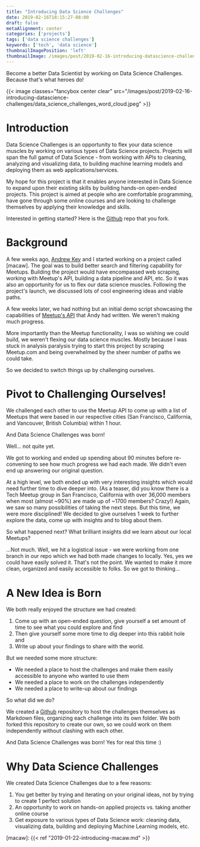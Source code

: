 ```yaml
---
title: "Introducing Data Science Challenges"
date: 2019-02-16T18:15:27-08:00
draft: false
metaAlignment: center
categories: ['projects']
tags: ['data science challenges']
keywords: ['tech', 'data science']
thumbnailImagePosition: 'left'
thumbnailImage: /images/post/2019-02-16-introducing-datascience-challenges/data_science_challenges_word_cloud.jpeg
---
```


Become a better Data Scientist by working on Data Science Challenges. Because that's what heroes do!

<!--more-->

{{< image classes="fancybox center clear" src="/images/post/2019-02-16-introducing-datascience-challenges/data_science_challenges_word_cloud.jpeg" >}}

# Introduction

Data Science Challenges is an opportunity to flex your data science muscles by working on various types of Data Science projects. Projects will span the full gamut of Data Science - from working with APIs to cleaning, analyzing and visualizing data, to building machine learning models and deploying them as web applications/services.

My hope for this project is that it enables anyone interested in Data Science to expand upon their existing skills by building hands-on open-ended projects. This project is aimed at people who are comfortable programming, have gone through some online courses and are looking to challenge themselves by applying their knowledge and skills.

Interested in getting started? Here is the [Github] repo that you fork.

# Background

A few weeks ago, [Andrew Key] and I started working on a project called [macaw]. The goal was to build better search and filtering capability for Meetups. Building the project would have encompassed web scraping, working with Meetup's API, building a data pipeline and API, etc. So it was also an opportunity for us to flex our data science muscles. Following the project's launch, we discussed lots of cool engineering ideas and viable paths.

A few weeks later, we had nothing but an initial demo script showcasing the capabilities of [Meetup's API] that Andy had written. We weren't making much progress.

More importantly than the Meetup functionality, I was so wishing we could build, we weren't flexing our data science muscles. Mostly because I was stuck in analysis paralysis trying to start this project by scraping Meetup.com and being overwhelmed by the sheer number of paths we could take.

So we decided to switch things up by challenging ourselves.


# Pivot to Challenging Ourselves!

We challenged each other to use the Meetup API to come up with a list of Meetups that were based in our respective cities (San Francisco, California, and Vancouver, British Columbia) within 1 hour.

And Data Science Challenges was born!

Well... not quite yet.

We got to working and ended up spending about 90 minutes before re-convening to see how much progress we had each made. We didn't even end up answering our original question.

At a high level, we both ended up with very interesting insights which would need further time to dive deeper into. (As a teaser, did you know there is a Tech Meetup group in San Francisco, California with over 36,000 members when most (almost ~90%) are made up of ~1700 members? Crazy!) Again, we saw so many possibilities of taking the next steps. But this time, we were more disciplined! We decided to give ourselves 1 week to further explore the data, come up with insights and to blog about them.

So what happened next? What brilliant insights did we learn about our local Meetups?

...Not much. Well, we hit a logistical issue - we were working from one branch in our repo which we had both made changes to locally. Yes, yes we could have easily solved it. That's not the point. We wanted to make it more clean, organized and easily accessible to folks. So we got to thinking...


# A New Idea is Born

We both really enjoyed the structure we had created: 

1. Come up with an open-ended question, give yourself a set amount of time to see what you could explore and find
2. Then give yourself some more time to dig deeper into this rabbit hole and 
3. Write up about your findings to share with the world.

But we needed some more structure:

- We needed a place to host the challenges and make them easily accessible to anyone who wanted to use them
- We needed a place to work on the challenges independently
- We needed a place to write-up about our findings

So what did we do?

We created a [Github] repository to host the challenges themselves as Markdown files, organizing each challenge into its own folder. We both forked this repository to create our own, so we could work on them independently without clashing with each other.

And Data Science Challenges was born! Yes for real this time :)


# Why Data Science Challenges

We created Data Science Challenges due to a few reasons:

1. You get better by trying and iterating on your original ideas, not by trying to create 1 perfect solution
2. An opportunity to work on hands-on applied projects vs. taking another online course
3. Get exposure to various types of Data Science work: cleaning data, visualizing data, building and deploying Machine Learning models, etc.


[//]: # (References)

[Github]: https://github.com/johannesgiorgis/datascience_challenges
[Andrew Key]: https://github.com/redpanda-ai
[Meetup's API]: https://www.meetup.com/meetup_api/
[PyBites' Code Challenges]: https://pybit.es/pages/challenges.html

[macaw]: {{< ref "2019-01-22-introducing-macaw.md" >}}
